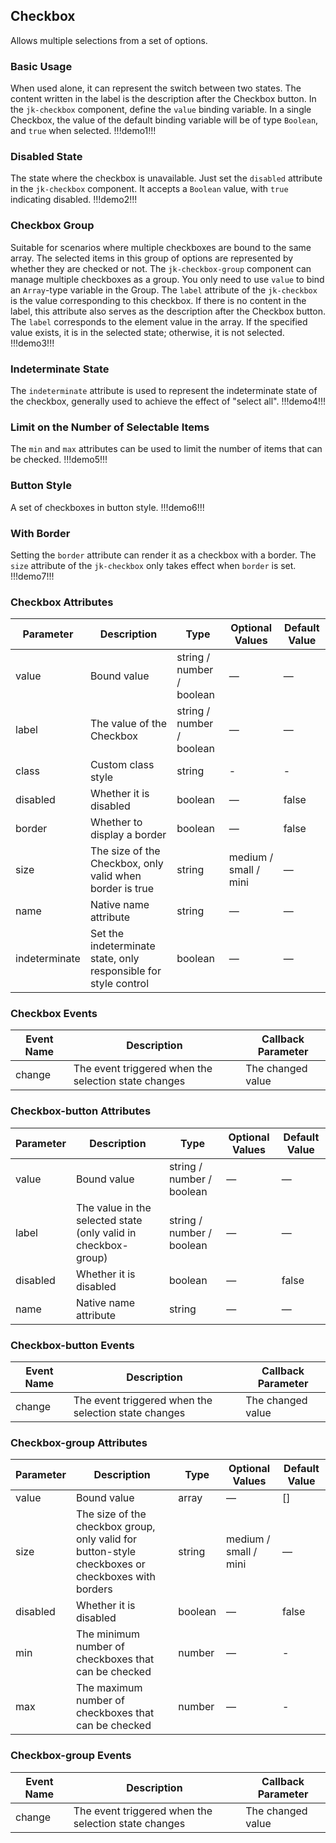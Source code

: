 ## Checkbox

Allows multiple selections from a set of options.

### Basic Usage

When used alone, it can represent the switch between two states. The content written in the label is the description after the Checkbox button.
In the `jk-checkbox` component, define the `value` binding variable. In a single Checkbox, the value of the default binding variable will be of type `Boolean`, and `true` when selected.
!!!demo1!!!

### Disabled State

The state where the checkbox is unavailable.
Just set the `disabled` attribute in the `jk-checkbox` component. It accepts a `Boolean` value, with `true` indicating disabled.
!!!demo2!!!

### Checkbox Group

Suitable for scenarios where multiple checkboxes are bound to the same array. The selected items in this group of options are represented by whether they are checked or not.
The `jk-checkbox-group` component can manage multiple checkboxes as a group. You only need to use `value` to bind an `Array`-type variable in the Group. The `label` attribute of the `jk-checkbox` is the value corresponding to this checkbox. If there is no content in the label, this attribute also serves as the description after the Checkbox button. The `label` corresponds to the element value in the array. If the specified value exists, it is in the selected state; otherwise, it is not selected.
!!!demo3!!!

### Indeterminate State

The `indeterminate` attribute is used to represent the indeterminate state of the checkbox, generally used to achieve the effect of "select all".
!!!demo4!!!

### Limit on the Number of Selectable Items

The `min` and `max` attributes can be used to limit the number of items that can be checked.
!!!demo5!!!

### Button Style

A set of checkboxes in button style.
!!!demo6!!!

### With Border

Setting the `border` attribute can render it as a checkbox with a border. The `size` attribute of the `jk-checkbox` only takes effect when `border` is set.
!!!demo7!!!

### Checkbox Attributes

| Parameter     | Description                                                     | Type                      | Optional Values       | Default Value |
| ------------- | --------------------------------------------------------------- | ------------------------- | --------------------- | ------------- |
| value         | Bound value                                                     | string / number / boolean | —                     | —             |
| label         | The value of the Checkbox                                       | string / number / boolean | —                     | —             |
| class         | Custom class style                                              | string                    | -                     | -             |
| disabled      | Whether it is disabled                                          | boolean                   | —                     | false         |
| border        | Whether to display a border                                     | boolean                   | —                     | false         |
| size          | The size of the Checkbox, only valid when border is true        | string                    | medium / small / mini | —             |
| name          | Native name attribute                                           | string                    | —                     | —             |
| indeterminate | Set the indeterminate state, only responsible for style control | boolean                   | —                     | —             |

### Checkbox Events

| Event Name | Description                                          | Callback Parameter |
| ---------- | ---------------------------------------------------- | ------------------ |
| change     | The event triggered when the selection state changes | The changed value  |

### Checkbox-button Attributes

| Parameter | Description                                                    | Type                      | Optional Values | Default Value |
| --------- | -------------------------------------------------------------- | ------------------------- | --------------- | ------------- |
| value     | Bound value                                                    | string / number / boolean | —               | —             |
| label     | The value in the selected state (only valid in checkbox-group) | string / number / boolean | —               | —             |
| disabled  | Whether it is disabled                                         | boolean                   | —               | false         |
| name      | Native name attribute                                          | string                    | —               | —             |

### Checkbox-button Events

| Event Name | Description                                          | Callback Parameter |
| ---------- | ---------------------------------------------------- | ------------------ |
| change     | The event triggered when the selection state changes | The changed value  |

### Checkbox-group Attributes

| Parameter | Description                                                                                       | Type    | Optional Values       | Default Value |
| --------- | ------------------------------------------------------------------------------------------------- | ------- | --------------------- | ------------- |
| value     | Bound value                                                                                       | array   | —                     | []            |
| size      | The size of the checkbox group, only valid for button-style checkboxes or checkboxes with borders | string  | medium / small / mini | —             |
| disabled  | Whether it is disabled                                                                            | boolean | —                     | false         |
| min       | The minimum number of checkboxes that can be checked                                              | number  | —                     | -             |
| max       | The maximum number of checkboxes that can be checked                                              | number  | —                     | -             |

### Checkbox-group Events

| Event Name | Description                                          | Callback Parameter |
| ---------- | ---------------------------------------------------- | ------------------ |
| change     | The event triggered when the selection state changes | The changed value  |
